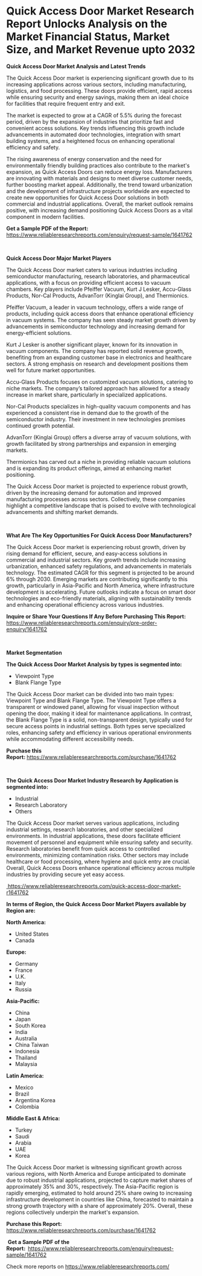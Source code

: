 <p><h1>Quick Access Door Market Research Report Unlocks Analysis on the Market Financial Status, Market Size, and Market Revenue upto 2032</h1></p><p><strong>Quick Access Door Market Analysis and Latest Trends</strong></p>
<p><p>The Quick Access Door market is experiencing significant growth due to its increasing applications across various sectors, including manufacturing, logistics, and food processing. These doors provide efficient, rapid access while ensuring security and energy savings, making them an ideal choice for facilities that require frequent entry and exit.</p><p>The market is expected to grow at a CAGR of 5.5% during the forecast period, driven by the expansion of industries that prioritize fast and convenient access solutions. Key trends influencing this growth include advancements in automated door technologies, integration with smart building systems, and a heightened focus on enhancing operational efficiency and safety.</p><p>The rising awareness of energy conservation and the need for environmentally friendly building practices also contribute to the market's expansion, as Quick Access Doors can reduce energy loss. Manufacturers are innovating with materials and designs to meet diverse customer needs, further boosting market appeal. Additionally, the trend toward urbanization and the development of infrastructure projects worldwide are expected to create new opportunities for Quick Access Door solutions in both commercial and industrial applications. Overall, the market outlook remains positive, with increasing demand positioning Quick Access Doors as a vital component in modern facilities.</p></p>
<p><strong>Get a Sample PDF of the Report:&nbsp;</strong> <a href="https://www.reliableresearchreports.com/enquiry/request-sample/1641762?utm_campaign=3383&utm_medium=2&utm_source=Github&utm_content=ia&utm_term=11042025&utm_id=quick-access-door">https://www.reliableresearchreports.com/enquiry/request-sample/1641762</a></p>
<p>&nbsp;</p>
<p><strong>Quick Access Door Major Market Players</strong></p>
<p><p>The Quick Access Door market caters to various industries including semiconductor manufacturing, research laboratories, and pharmaceutical applications, with a focus on providing efficient access to vacuum chambers. Key players include Pfeiffer Vacuum, Kurt J Lesker, Accu-Glass Products, Nor-Cal Products, AdvanTorr (Kinglai Group), and Thermionics.</p><p>Pfeiffer Vacuum, a leader in vacuum technology, offers a wide range of products, including quick access doors that enhance operational efficiency in vacuum systems. The company has seen steady market growth driven by advancements in semiconductor technology and increasing demand for energy-efficient solutions. </p><p>Kurt J Lesker is another significant player, known for its innovation in vacuum components. The company has reported solid revenue growth, benefiting from an expanding customer base in electronics and healthcare sectors. A strong emphasis on research and development positions them well for future market opportunities.</p><p>Accu-Glass Products focuses on customized vacuum solutions, catering to niche markets. The company’s tailored approach has allowed for a steady increase in market share, particularly in specialized applications.</p><p>Nor-Cal Products specializes in high-quality vacuum components and has experienced a consistent rise in demand due to the growth of the semiconductor industry. Their investment in new technologies promises continued growth potential.</p><p>AdvanTorr (Kinglai Group) offers a diverse array of vacuum solutions, with growth facilitated by strong partnerships and expansion in emerging markets.</p><p>Thermionics has carved out a niche in providing reliable vacuum solutions and is expanding its product offerings, aimed at enhancing market positioning.</p><p>The Quick Access Door market is projected to experience robust growth, driven by the increasing demand for automation and improved manufacturing processes across sectors. Collectively, these companies highlight a competitive landscape that is poised to evolve with technological advancements and shifting market demands.</p></p>
<p>&nbsp;</p>
<p><strong>What Are The Key Opportunities For Quick Access Door Manufacturers?</strong></p>
<p><p>The Quick Access Door market is experiencing robust growth, driven by rising demand for efficient, secure, and easy-access solutions in commercial and industrial sectors. Key growth trends include increasing urbanization, enhanced safety regulations, and advancements in materials technology. The estimated CAGR for this segment is projected to be around 6% through 2030. Emerging markets are contributing significantly to this growth, particularly in Asia-Pacific and North America, where infrastructure development is accelerating. Future outlooks indicate a focus on smart door technologies and eco-friendly materials, aligning with sustainability trends and enhancing operational efficiency across various industries.</p></p>
<p><strong>Inquire or Share Your Questions If Any Before Purchasing This Report:</strong> <a href="https://www.reliableresearchreports.com/enquiry/pre-order-enquiry/1641762?utm_campaign=3383&utm_medium=2&utm_source=Github&utm_content=ia&utm_term=11042025&utm_id=quick-access-door">https://www.reliableresearchreports.com/enquiry/pre-order-enquiry/1641762</a></p>
<p>&nbsp;</p>
<p><strong>Market Segmentation</strong></p>
<p><strong>The Quick Access Door Market Analysis by types is segmented into:</strong></p>
<p><ul><li>Viewpoint Type</li><li>Blank Flange Type</li></ul></p>
<p><p>The Quick Access Door market can be divided into two main types: Viewpoint Type and Blank Flange Type. The Viewpoint Type offers a transparent or windowed panel, allowing for visual inspection without opening the door, making it ideal for maintenance applications. In contrast, the Blank Flange Type is a solid, non-transparent design, typically used for secure access points in industrial settings. Both types serve specialized roles, enhancing safety and efficiency in various operational environments while accommodating different accessibility needs.</p></p>
<p><strong>Purchase this Report:&nbsp;</strong><a href="https://www.reliableresearchreports.com/purchase/1641762?utm_campaign=3383&utm_medium=2&utm_source=Github&utm_content=ia&utm_term=11042025&utm_id=quick-access-door">https://www.reliableresearchreports.com/purchase/1641762</a></p>
<p>&nbsp;</p>
<p><strong>The Quick Access Door Market Industry Research by Application is segmented into:</strong></p>
<p><ul><li>Industrial</li><li>Research Laboratory</li><li>Others</li></ul></p>
<p><p>The Quick Access Door market serves various applications, including industrial settings, research laboratories, and other specialized environments. In industrial applications, these doors facilitate efficient movement of personnel and equipment while ensuring safety and security. Research laboratories benefit from quick access to controlled environments, minimizing contamination risks. Other sectors may include healthcare or food processing, where hygiene and quick entry are crucial. Overall, Quick Access Doors enhance operational efficiency across multiple industries by providing secure yet easy access.</p></p>
<p><a href="https://www.reliableresearchreports.com/quick-access-door-market-r1641762?utm_campaign=3383&utm_medium=2&utm_source=Github&utm_content=ia&utm_term=11042025&utm_id=quick-access-door">&nbsp;https://www.reliableresearchreports.com/quick-access-door-market-r1641762</a></p>
<p><strong>In terms of Region, the Quick Access Door Market Players available by Region are:</strong></p>
<p>
    <p> <strong> North America: </strong>
        <ul>
            <li>United States</li>
            <li>Canada</li>
        </ul>
        </p> 
    <p> <strong> Europe: </strong>
        <ul>
            <li>Germany</li>
            <li>France</li>
            <li>U.K.</li>
            <li>Italy</li>
            <li>Russia</li>
        </ul>
        </p> 
    <p> <strong> Asia-Pacific: </strong>
        <ul>
            <li>China</li>
            <li>Japan</li>
            <li>South Korea</li>
            <li>India</li>
            <li>Australia</li>
            <li>China Taiwan</li>
            <li>Indonesia</li>
            <li>Thailand</li>
            <li>Malaysia</li>
        </ul>
        </p> 
    <p> <strong> Latin America: </strong>
        <ul>
            <li>Mexico</li>
            <li>Brazil</li>
            <li>Argentina Korea</li>
            <li>Colombia</li>
        </ul>
        </p> 
    <p> <strong> Middle East & Africa: </strong>
        <ul>
            <li>Turkey</li>
            <li>Saudi</li>
            <li>Arabia</li>
            <li>UAE</li>
            <li>Korea</li>
        </ul>
    </p>
    </p>
<p><p>The Quick Access Door market is witnessing significant growth across various regions, with North America and Europe anticipated to dominate due to robust industrial applications, projected to capture market shares of approximately 35% and 30%, respectively. The Asia-Pacific region is rapidly emerging, estimated to hold around 25% share owing to increasing infrastructure development in countries like China, forecasted to maintain a strong growth trajectory with a share of approximately 20%. Overall, these regions collectively underpin the market's expansion.</p></p>
<p><strong>Purchase this Report: </strong><a href="https://www.reliableresearchreports.com/purchase/1641762?utm_campaign=3383&utm_medium=2&utm_source=Github&utm_content=ia&utm_term=11042025&utm_id=quick-access-door">https://www.reliableresearchreports.com/purchase/1641762</a></p>
<p>&nbsp;<strong>Get a Sample PDF of the Report:&nbsp;&nbsp;</strong><a href="https://www.reliableresearchreports.com/enquiry/request-sample/1641762?utm_campaign=3383&utm_medium=2&utm_source=Github&utm_content=ia&utm_term=11042025&utm_id=quick-access-door">https://www.reliableresearchreports.com/enquiry/request-sample/1641762</a></p>
<p><strong></strong></p>
<p>Check more reports on <a href="https://www.reliableresearchreports.com/?utm_campaign=3383&utm_medium=2&utm_source=Github&utm_content=ia&utm_term=11042025&utm_id=quick-access-door">https://www.reliableresearchreports.com/</a></p>